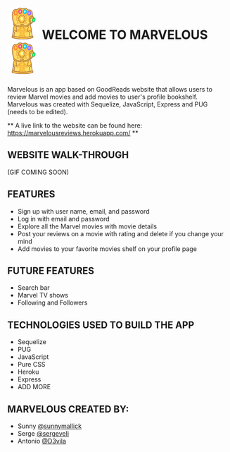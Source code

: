 # ![thanos](https://github.com/Elaniobro/slack-emojis/blob/master/marvel/avengers/avenger-infinity-gauntlet.png?raw=true) WELCOME TO MARVELOUS ![thanos](https://github.com/Elaniobro/slack-emojis/blob/master/marvel/avengers/avenger-infinity-gauntlet.png?raw=true)

Marvelous is an app based on GoodReads website that allows users to review Marvel movies and add movies to user's profile bookshelf. Marvelous was created with Sequelize, JavaScript, Express and PUG (needs to be edited).

** A live link to the website can be found here: https://marvelousreviews.herokuapp.com/ **

## WEBSITE WALK-THROUGH 
(GIF COMING SOON)

## FEATURES
* Sign up with user name, email, and password
* Log in with email and password
* Explore all the Marvel movies with movie details
* Post your reviews on a movie with rating and delete if you change your mind
* Add movies to your favorite movies shelf on your profile page

## FUTURE FEATURES
* Search bar
* Marvel TV shows
* Following and Followers


## TECHNOLOGIES USED TO BUILD THE APP
* Sequelize
* PUG
* JavaScript
* Pure CSS
* Heroku
* Express
* ADD MORE

## MARVELOUS CREATED BY:
* Sunny [@sunnymallick](https://github.com/sunnymallick)
* Serge [@sergeveli](https://github.com/sergeveli)
* Antonio [@D3vila](https://github.com/D3vila)

